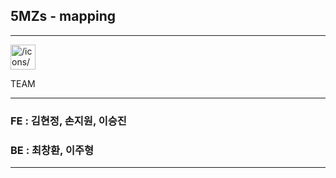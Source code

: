 ## 5MZs - mapping

---

<aside>
<img src="/icons/groups_gray.svg" alt="/icons/groups_gray.svg" width="40px" />

TEAM

</aside>

---

### FE : 김현정, 손지원, 이승진

### BE : 최창환, 이주형

---
